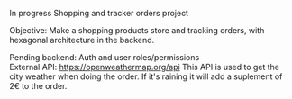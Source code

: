 In progress
Shopping and tracker orders project

Objective: Make a shopping products store and tracking orders, with hexagonal architecture in the backend.

Pending backend: Auth and user roles/permissions   
External API: https://openweathermap.org/api This API is used to get the city weather when doing the order. If it's raining it will add a suplement of 2€ to the order.
